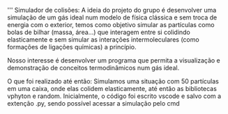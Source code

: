 '''
Simulador de colisões:
A ideia do projeto do grupo é desenvolver uma simulação de um gás ideal num modelo de física clássica e sem troca de energia com o exterior, temos como objetivo simular as partículas como bolas de bilhar (massa, área...) que interagem entre si colidindo elasticamente e sem simular as interações intermoleculares (como formações de ligações químicas) a princípio.  

Nosso interesse é desenvolver um programa que permita a visualização e demonstração de conceitos termodinâmicos num gás ideal. 

O que foi realizado até então:
Simulamos uma situação com 50 partículas em uma caixa, onde elas colidem elasticamente, até então as bibliotecas vphyton e random. Inicialmente, o código foi escrito vscode e salvo com a extenção  .py, sendo possível acessar a simulação pelo cmd 
